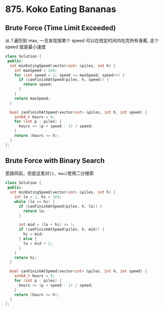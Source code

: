 # 875. Koko Eating Bananas
## Brute Force (Time Limit Exceeded)
从 1 遍历到 max, 一旦发现按某个 speed 可以在规定时间内吃完所有香蕉, 这个 speed 就是最小速度
```cpp
class Solution {
 public:
  int minEatingSpeed(vector<int> &piles, int h) {
    int maxSpeed = 1e9;
    for (int speed = 1; speed <= maxSpeed; speed++) {
      if (canFinishAtSpeed(piles, h, speed)) {
        return speed;
      }
    }
    return maxSpeed;
  }

  bool canFinishAtSpeed(vector<int> &piles, int h, int speed) {
    int64_t hours = 0;
    for (int p : piles) {
      hours += (p + speed - 1) / speed;
    }
    return (hours <= h);
  }
};
```

## Brute Force with Binary Search
思路同前，但是这里对`[1, max]`使用二分搜索
```cpp
class Solution {
 public:
  int minEatingSpeed(vector<int> &piles, int h) {
    int lo = 1, hi = 1e9;
    while (lo <= hi) {
      if (canFinishAtSpeed(piles, h, lo)) {
        return lo;
      }

      int mid = (lo + hi) >> 1;
      if (canFinishAtSpeed(piles, h, mid)) {
        hi = mid;
      } else {
        lo = mid + 1;
      }
    }
    return hi;
  }

  bool canFinishAtSpeed(vector<int> &piles, int h, int speed) {
    int64_t hours = 0;
    for (int p : piles) {
      hours += (p + speed - 1) / speed;
    }
    return (hours <= h);
  }
};
```
